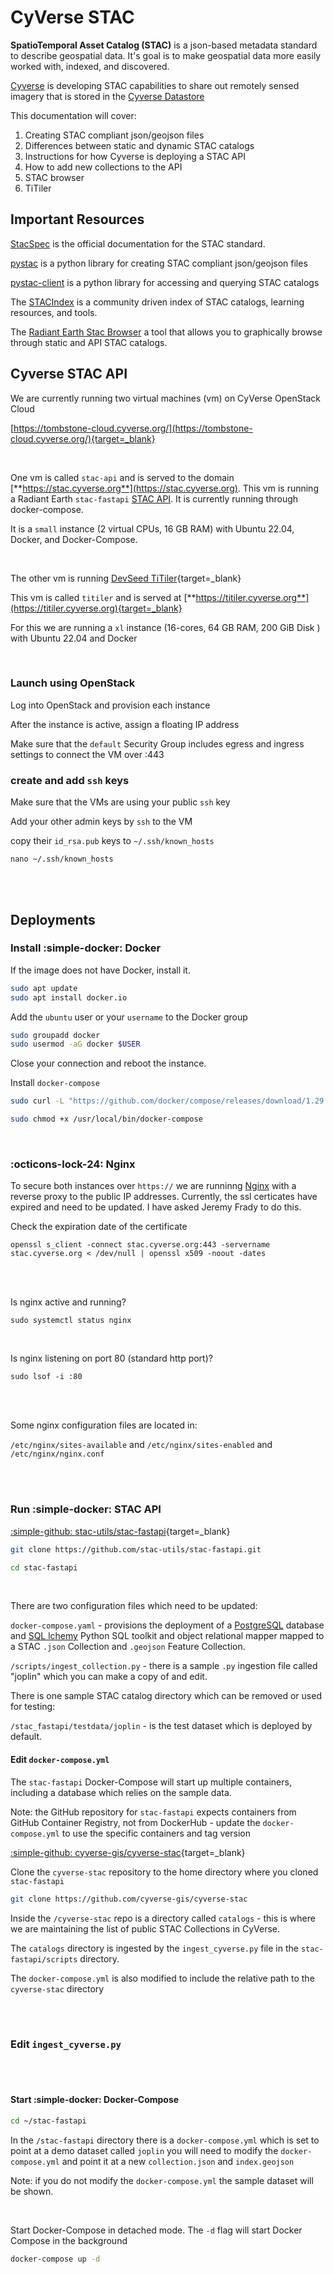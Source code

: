 # CyVerse STAC 

**SpatioTemporal Asset Catalog (STAC)** is a json-based metadata standard to describe geospatial data. It's goal is 
to make geospatial data more easily worked with, indexed, and discovered. 

[Cyverse](https://cyverse.org) is developing STAC capabilities to share out remotely sensed imagery that is stored in the [Cyverse Datastore](https://cyverse.org/data-store)

This documentation will cover: 

1. Creating STAC compliant json/geojson files
2. Differences between static and dynamic STAC catalogs
3. Instructions for how Cyverse is deploying a STAC API
4. How to add new collections to the API
5. STAC browser 
6. TiTiler


## Important Resources
[StacSpec](https://stacspec.org/en) is the official documentation for the STAC standard.

[pystac](https://pystac.readthedocs.io/en/stable/) is a python library for creating STAC compliant json/geojson files  

[pystac-client](https://pystac-client.readthedocs.io/en/stable/index.html) is a python library for accessing and querying STAC catalogs

The [STACIndex](https://stacindex.org/) is a community driven index of STAC catalogs, learning resources, and tools.

The [Radiant Earth Stac Browser](https://radiantearth.github.io/stac-browser/#/) a tool that allows you to graphically browse through static and API STAC catalogs. 


## Cyverse STAC API

We are currently running two virtual machines (vm) on CyVerse OpenStack Cloud 

[https://tombstone-cloud.cyverse.org/](https://tombstone-cloud.cyverse.org/){target=_blank}

<br/>

One vm is called `stac-api` and is served to the domain [**https://stac.cyverse.org**](https://stac.cyverse.org). This vm is running a Radiant Earth `stac-fastapi` [STAC API](https://stac-utils.github.io/stac-fastapi/). It is currently running through docker-compose.

It is a `small` instance (2 virtual CPUs, 16 GB RAM) with Ubuntu 22.04, Docker, and Docker-Compose.

<br/>

The other vm is running [DevSeed TiTiler](https://developmentseed.org/titiler/){target=_blank} 

This vm is called `titiler` and is served at [**https://titiler.cyverse.org**](https://titiler.cyverse.org){target=_blank} 

For this we are running a `xl` instance (16-cores, 64 GB RAM, 200 GiB Disk ) with Ubuntu 22.04 and Docker

<br/>

### Launch using OpenStack

Log into OpenStack and provision each instance 

After the instance is active, assign a floating IP address

Make sure that the `default` Security Group includes egress and ingress settings to connect the VM over :443

### create and add `ssh` keys

Make sure that the VMs are using your public `ssh` key

Add your other admin keys by `ssh` to the VM

copy their `id_rsa.pub` keys to `~/.ssh/known_hosts`

```
nano ~/.ssh/known_hosts
```
<br/>
<br/>

## Deployments

### Install :simple-docker: Docker

If the image does not have Docker, install it.

```bash
sudo apt update
sudo apt install docker.io
```

Add the `ubuntu` user or your `username` to the Docker group

```bash
sudo groupadd docker
sudo usermod -aG docker $USER
```

Close your connection and reboot the instance. 

Install `docker-compose`

```bash
sudo curl -L "https://github.com/docker/compose/releases/download/1.29.2/docker-compose-$(uname -s)-$(uname -m)" -o /usr/local/bin/docker-compose

sudo chmod +x /usr/local/bin/docker-compose
```
<br/>

### :octicons-lock-24: Nginx

To secure both instances over `https://` we are runninng [Nginx](https://nginx.org/) with a reverse proxy to the public IP addresses. Currently, the ssl certicates have expired and need to be updated. I have asked Jeremy Frady to do this. 

Check the expiration date of the certificate

```
openssl s_client -connect stac.cyverse.org:443 -servername stac.cyverse.org < /dev/null | openssl x509 -noout -dates
```
<br/>
<br/>

Is nginx active and running?

`sudo systemctl status nginx`

<br/>

Is nginx listening on port 80 (standard http port)?

`sudo lsof -i :80`

<br/>
<br/>

Some nginx configuration files are located in:

 `/etc/nginx/sites-available` and `/etc/nginx/sites-enabled` and `/etc/nginx/nginx.conf`

<br/>
<br/>

### Run :simple-docker: STAC API

[:simple-github: stac-utils/stac-fastapi](https://github.com/stac-utils/stac-fastapi){target=_blank}

```bash
git clone https://github.com/stac-utils/stac-fastapi.git

cd stac-fastapi
```
<br/>

There are two configuration files which need to be updated:

`docker-compose.yaml` - provisions the deployment of a [PostgreSQL](https://www.postgresql.org/docs/) database and [SQL lchemy](https://www.sqlalchemy.org/) Python SQL toolkit and object relational mapper mapped to a STAC `.json` Collection and `.geojson` Feature Collection.

`/scripts/ingest_collection.py` - there is a sample `.py` ingestion file called "joplin" which you can make a copy of and edit.

There is one sample STAC catalog directory which can be removed or used for testing:

`/stac_fastapi/testdata/joplin` - is the test dataset which is deployed by default. 
<br/>

#### Edit `docker-compose.yml` 

The `stac-fastapi` Docker-Compose will start up multiple containers, including a database which relies on the sample data.

Note: the GitHub repository for `stac-fastapi` expects containers from GitHub Container Registry, not from DockerHub - update the `docker-compose.yml` to use the specific containers and tag version 



[:simple-github: cyverse-gis/cyverse-stac](https://github.com/cyverse-gis/cyverse-stac){target=_blank}

Clone the `cyverse-stac` repository to the home directory where you cloned `stac-fastapi`

```bash
git clone https://github.com/cyverse-gis/cyverse-stac
```

Inside the `/cyverse-stac` repo is a directory called `catalogs` - this is where we are maintaining the list of public STAC Collections in CyVerse.

The `catalogs` directory is ingested by the `ingest_cyverse.py` file in the `stac-fastapi/scripts` directory. 

The `docker-compose.yml` is also modified to include the relative path to the `cyverse-stac` directory

<br/><br/>

### Edit `ingest_cyverse.py`


<br/>
<br/>

#### Start :simple-docker: Docker-Compose

```bash
cd ~/stac-fastapi
```

In the `/stac-fastapi` directory there is a `docker-compose.yml` which is set to point at a demo dataset called `joplin` you will need to modify the `docker-compose.yml` and point it at a new `collection.json` and `index.geojson` 

Note: if you do not modify the `docker-compose.yml` the sample dataset will be shown.

<br/>

Start Docker-Compose in detached mode. The `-d` flag will start Docker Compose in the background

```bash
docker-compose up -d 
```
<br/>


